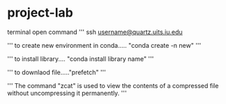 # project-lab

terminal open command 
''' ssh username@quartz.uits.iu.edu

'''
to create new environment in conda..... "conda create -n new"
'''

'''
to install library.... "conda install library name"
'''

'''
to downlaod file....."prefetch"
'''

'''
The command "zcat" is used to view the contents of a compressed file without uncompressing it permanently.
'''

